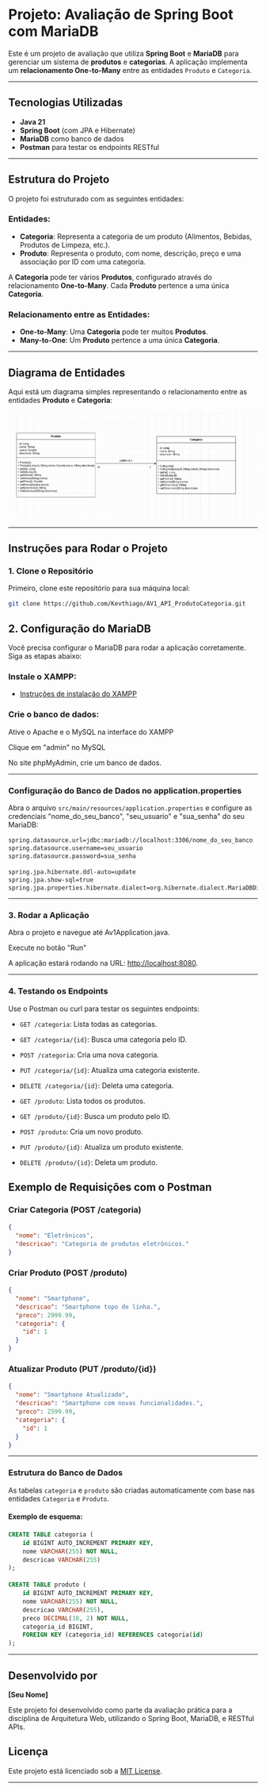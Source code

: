 # Projeto: Avaliação de Spring Boot com MariaDB

Este é um projeto de avaliação que utiliza **Spring Boot** e **MariaDB** para gerenciar um sistema de **produtos** e **categorias**. A aplicação implementa um **relacionamento One-to-Many** entre as entidades `Produto` e `Categoria`.

---

## **Tecnologias Utilizadas**

- **Java 21**
- **Spring Boot** (com JPA e Hibernate)
- **MariaDB** como banco de dados
- **Postman** para testar os endpoints RESTful

---

## **Estrutura do Projeto**

O projeto foi estruturado com as seguintes entidades:

### **Entidades:**

- **Categoria**: Representa a categoria de um produto (Alimentos, Bebidas, Produtos de Limpeza, etc.).
- **Produto**: Representa o produto, com nome, descrição, preço e uma associação por ID com uma categoria.

A **Categoria** pode ter vários **Produtos**, configurado através do relacionamento **One-to-Many**. Cada **Produto** pertence a uma única **Categoria**.

### **Relacionamento entre as Entidades**:

- **One-to-Many**: Uma **Categoria** pode ter muitos **Produtos**.
- **Many-to-One**: Um **Produto** pertence a uma única **Categoria**.

---

## **Diagrama de Entidades**

Aqui está um diagrama simples representando o relacionamento entre as entidades **Produto** e **Categoria**:

![Diagrama de Entidades](diagrama.png)

---

## **Instruções para Rodar o Projeto**

### 1. **Clone o Repositório**

Primeiro, clone este repositório para sua máquina local:

```bash
git clone https://github.com/Kevthiago/AV1_API_ProdutoCategoria.git
```

## 2. Configuração do MariaDB

Você precisa configurar o MariaDB para rodar a aplicação corretamente. Siga as etapas abaixo:

### Instale o XAMPP:

- [Instruções de instalação do XAMPP](https://www.apachefriends.org/pt_br/index.html)

### Crie o banco de dados:

Ative o Apache e o MySQL na interface do XAMPP

Clique em "admin" no MySQL

No site phpMyAdmin, crie um banco de dados.

---

### Configuração do Banco de Dados no application.properties

Abra o arquivo `src/main/resources/application.properties` e configure as credenciais "nome_do_seu_banco", "seu_usuario" e "sua_senha" do seu MariaDB:

```properties
spring.datasource.url=jdbc:mariadb://localhost:3306/nome_do_seu_banco
spring.datasource.username=seu_usuario
spring.datasource.password=sua_senha

spring.jpa.hibernate.ddl-auto=update
spring.jpa.show-sql=true
spring.jpa.properties.hibernate.dialect=org.hibernate.dialect.MariaDBDialect
```

---

### 3. Rodar a Aplicação

Abra o projeto e navegue até Av1Application.java.

Execute no botão "Run"

A aplicação estará rodando na URL: [http://localhost:8080](http://localhost:8080).

---

### 4. Testando os Endpoints

Use o Postman ou curl para testar os seguintes endpoints:

- `GET /categoria`: Lista todas as categorias.
- `GET /categoria/{id}`: Busca uma categoria pelo ID.
- `POST /categoria`: Cria uma nova categoria.
- `PUT /categoria/{id}`: Atualiza uma categoria existente.
- `DELETE /categoria/{id}`: Deleta uma categoria.

- `GET /produto`: Lista todos os produtos.
- `GET /produto/{id}`: Busca um produto pelo ID.
- `POST /produto`: Cria um novo produto.
- `PUT /produto/{id}`: Atualiza um produto existente.
- `DELETE /produto/{id}`: Deleta um produto.

## Exemplo de Requisições com o Postman

### Criar Categoria (POST /categoria)

```json
{
  "nome": "Eletrônicos",
  "descricao": "Categoria de produtos eletrônicos."
}
```

### Criar Produto (POST /produto)

```json
{
  "nome": "Smartphone",
  "descricao": "Smartphone topo de linha.",
  "preco": 2999.99,
  "categoria": {
    "id": 1
  }
}

```

### Atualizar Produto (PUT /produto/{id})

```json
{
  "nome": "Smartphone Atualizado",
  "descricao": "Smartphone com novas funcionalidades.",
  "preco": 2599.99,
  "categoria": {
    "id": 1
  }
}

```

---

### Estrutura do Banco de Dados

As tabelas `categoria` e `produto` são criadas automaticamente com base nas entidades `Categoria` e `Produto`.

#### Exemplo de esquema:

```sql
CREATE TABLE categoria (
    id BIGINT AUTO_INCREMENT PRIMARY KEY,
    nome VARCHAR(255) NOT NULL,
    descricao VARCHAR(255)
);

CREATE TABLE produto (
    id BIGINT AUTO_INCREMENT PRIMARY KEY,
    nome VARCHAR(255) NOT NULL,
    descricao VARCHAR(255),
    preco DECIMAL(10, 2) NOT NULL,
    categoria_id BIGINT,
    FOREIGN KEY (categoria_id) REFERENCES categoria(id)
);
```

---

## Desenvolvido por

**[Seu Nome]**

Este projeto foi desenvolvido como parte da avaliação prática para a disciplina de Arquitetura Web, utilizando o Spring Boot, MariaDB, e RESTful APIs.

## Licença

Este projeto está licenciado sob a [MIT License](https://opensource.org/licenses/MIT).

---
